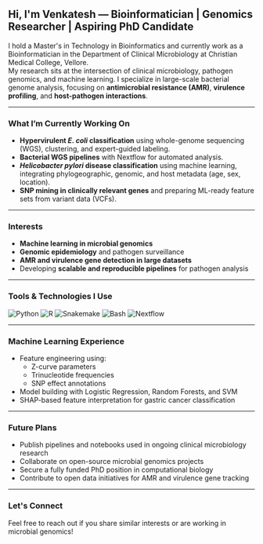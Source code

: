 ## Hi, I'm Venkatesh — Bioinformatician | Genomics Researcher | Aspiring PhD Candidate

I hold a Master's in Technology in Bioinformatics and currently work as a Bioinformatician in the Department of Clinical Microbiology at Christian Medical College, Vellore.  
My research sits at the intersection of clinical microbiology, pathogen genomics, and machine learning. I specialize in large-scale bacterial genome analysis, focusing on **antimicrobial resistance (AMR)**, **virulence profiling**, and **host-pathogen interactions**.

---

### What I’m Currently Working On
- **Hypervirulent _E. coli_ classification** using whole-genome sequencing (WGS), clustering, and expert-guided labeling.
- **Bacterial WGS pipelines** with Nextflow for automated analysis.
- **_Helicobacter pylori_ disease classification** using machine learning, integrating phylogeographic, genomic, and host metadata (age, sex, location).
- **SNP mining in clinically relevant genes** and preparing ML-ready feature sets from variant data (VCFs).

---

### Interests
- **Machine learning in microbial genomics**
- **Genomic epidemiology** and pathogen surveillance
- **AMR and virulence gene detection in large datasets**
- Developing **scalable and reproducible pipelines** for pathogen analysis

---

### Tools & Technologies I Use
![Python](https://img.shields.io/badge/Python-3776AB?style=for-the-badge&logo=python&logoColor=white)
![R](https://img.shields.io/badge/R-276DC3?style=for-the-badge&logo=r&logoColor=white)
![Snakemake](https://img.shields.io/badge/Snakemake-000000?style=for-the-badge&logo=snakemake&logoColor=white)
![Bash](https://img.shields.io/badge/Bash-121011?style=for-the-badge&logo=gnu-bash&logoColor=white)
![Nextflow](https://img.shields.io/badge/Nextflow-3C7EBB?style=for-the-badge&logoColor=white)


---

### Machine Learning Experience
- Feature engineering using:
  - Z-curve parameters  
  - Trinucleotide frequencies  
  - SNP effect annotations  
- Model building with Logistic Regression, Random Forests, and SVM
- SHAP-based feature interpretation for gastric cancer classification

---

### Future Plans
- Publish pipelines and notebooks used in ongoing clinical microbiology research  
- Collaborate on open-source microbial genomics projects  
- Secure a fully funded PhD position in computational biology  
- Contribute to open data initiatives for AMR and virulence gene tracking

---

### Let's Connect
Feel free to reach out if you share similar interests or are working in microbial genomics!


